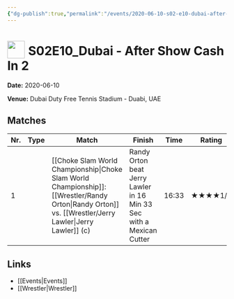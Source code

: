 ```yaml
---
{"dg-publish":true,"permalink":"/events/2020-06-10-s02-e10-dubai-after-show-cash-in-2/","title":"S02E10_Dubai - After Show Cash In 2","noteIcon":""}
---
```



# <img src="https://github.com/CptSpaulding1980/choke-slam-wrestling/releases/download/images/ChokeSlam.png" width="40" style="vertical-align:bottom; margin-right:8px;">**S02E10_Dubai - After Show Cash In 2**

**Date:** 2020-06-10

**Venue:** Dubai Duty Free Tennis Stadium - Duabi, UAE

## Matches

| Nr. | Type | Match | Finish | Time | Rating | Score |
|-----|------|-------|--------|------|--------|-------|
| 1 |  | [[Choke Slam World Championship\|Choke Slam World Championship]]: [[Wrestler/Randy Orton\|Randy Orton]] vs. [[Wrestler/Jerry Lawler\|Jerry Lawler]] (c) | Randy Orton beat Jerry Lawler in 16 Min 33 Sec with a Mexican Cutter | 16:33 | ★★★★1/2 | 92 |

## Links
- [[Events\|Events]]
- [[Wrestler\|Wrestler]]
